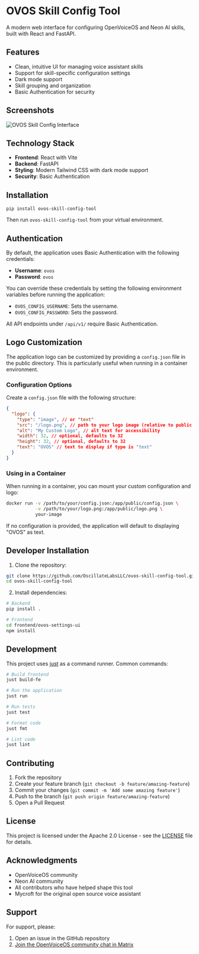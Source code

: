 # OVOS Skill Config Tool

A modern web interface for configuring OpenVoiceOS and Neon AI skills, built with React and FastAPI.

## Features

- Clean, intuitive UI for managing voice assistant skills
- Support for skill-specific configuration settings
- Dark mode support
- Skill grouping and organization
- Basic Authentication for security

## Screenshots

![OVOS Skill Config Interface](skills-interface.webp)

## Technology Stack

- **Frontend**: React with Vite
- **Backend**: FastAPI
- **Styling**: Modern Tailwind CSS with dark mode support
- **Security**: Basic Authentication

## Installation

`pip install ovos-skill-config-tool`

Then run `ovos-skill-config-tool` from your virtual environment.

## Authentication

By default, the application uses Basic Authentication with the following credentials:

- **Username**: `ovos`
- **Password**: `ovos`

You can override these credentials by setting the following environment variables before running the application:

- `OVOS_CONFIG_USERNAME`: Sets the username.
- `OVOS_CONFIG_PASSWORD`: Sets the password.

All API endpoints under `/api/v1/` require Basic Authentication.

## Logo Customization

The application logo can be customized by providing a `config.json` file in the public directory. This is particularly useful when running in a container environment.

### Configuration Options

Create a `config.json` file with the following structure:

```json
{
  "logo": {
    "type": "image", // or "text"
    "src": "/logo.png", // path to your logo image (relative to public directory)
    "alt": "My Custom Logo", // alt text for accessibility
    "width": 32, // optional, defaults to 32
    "height": 32, // optional, defaults to 32
    "text": "OVOS" // text to display if type is "text"
  }
}
```

### Using in a Container

When running in a container, you can mount your custom configuration and logo:

```bash
docker run -v /path/to/your/config.json:/app/public/config.json \
           -v /path/to/your/logo.png:/app/public/logo.png \
           your-image
```

If no configuration is provided, the application will default to displaying "OVOS" as text.

## Developer Installation

1. Clone the repository:

```bash
git clone https://github.com/OscillateLabsLLC/ovos-skill-config-tool.git
cd ovos-skill-config-tool
```

2. Install dependencies:

```bash
# Backend
pip install .

# Frontend
cd frontend/ovos-settings-ui
npm install
```

## Development

This project uses [just](https://github.com/casey/just) as a command runner. Common commands:

```bash
# Build frontend
just build-fe

# Run the application
just run

# Run tests
just test

# Format code
just fmt

# Lint code
just lint
```

## Contributing

1. Fork the repository
2. Create your feature branch (`git checkout -b feature/amazing-feature`)
3. Commit your changes (`git commit -m 'Add some amazing feature'`)
4. Push to the branch (`git push origin feature/amazing-feature`)
5. Open a Pull Request

## License

This project is licensed under the Apache 2.0 License - see the [LICENSE](LICENSE) file for details.

## Acknowledgments

- OpenVoiceOS community
- Neon AI community
- All contributors who have helped shape this tool
- Mycroft for the original open source voice assistant

## Support

For support, please:

1. Open an issue in the GitHub repository
1. [Join the OpenVoiceOS community chat in Matrix](https://matrix.to/#/!XFpdtmgyCoPDxOMPpH:matrix.org?via=matrix.org)
